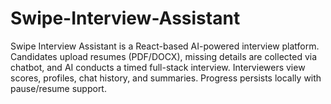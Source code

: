 # Swipe-Interview-Assistant
Swipe Interview Assistant is a React-based AI-powered interview platform. Candidates upload resumes (PDF/DOCX), missing details are collected via chatbot, and AI conducts a timed full-stack interview. Interviewers view scores, profiles, chat history, and summaries. Progress persists locally with pause/resume support.
